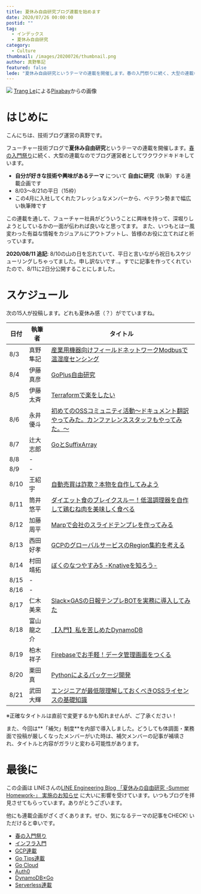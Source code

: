 ```yaml
---
title: 夏休み自由研究ブログ連載を始めます
date: 2020/07/26 00:00:00
postid: ""
tag:
  - インデックス
  - 夏休み自由研究
category:
  - Culture
thumbnail: /images/20200726/thumbnail.png
author: 真野隼記
featured: false
lede: "夏休み自由研究というテーマの連載を開催します。春の入門祭りに続く、大型の連載なのでブログ運営者としてワクワクドキドキしています。"
---
```

<img src="/images/20200726/beach-3121393_1280.png" loading="lazy">
<a href="https://pixabay.com/ja/users/lethutrang101-6596164/?utm_source=link-attribution&amp;utm_medium=referral&amp;utm_campaign=image&amp;utm_content=3121393">Trang Le</a>による<a href="https://pixabay.com/ja/?utm_source=link-attribution&amp;utm_medium=referral&amp;utm_campaign=image&amp;utm_content=3121393">Pixabay</a>からの画像

# はじめに

こんにちは、技術ブログ運営の真野です。

フューチャー技術ブログで**夏休み自由研究**というテーマの連載を開催します。[春の入門祭り](/articles/20200529/)に続く、大型の連載なのでブログ運営者としてワクワクドキドキしています。

* **自分が好きな技術や興味があるテーマ** について **自由に研究**（執筆）する連載企画です
* 8/03～8/21の平日（15枠）
* この4月に入社してくれたフレッシュなメンバーから、ベテラン勢まで幅広い執筆陣です

この連載を通して、フューチャー社員がどういうことに興味を持って、深堀りしようとしているかの一面が伝われば良いなと思ってます。
また、いつもとは一風変わった有益な情報をカジュアルにアウトプットし、皆様のお役に立てればと祈っています。


**2020/08/11 追記**: 8/10の山の日を忘れていて、平日と言いながら祝日もスケジューリングしちゃってました。申し訳ないです..。すでに記事を作ってくれていたので、8/11に2日分公開することにしました。

# スケジュール

次の15人が投稿します。どれも夏休み感（？）がでていますね。

| 日付 | 執筆者      | タイトル                                                              |
|------|-------------|-----------------------------------------------------------------------|
| 8/3  | 真野隼記    | [産業用機器向けフィールドネットワークModbusで温湿度センシング](/articles/20200803/) |
| 8/4  | 伊藤真彦    | [GoPlus自由研究](/articles/20200804/)                                 |
| 8/5  | 伊藤太斉    | [Terraformで楽をしたい](/articles/20200805/)  |
| 8/6  | 永井優斗    | [初めてのOSSコミュニティ活動〜ドキュメント翻訳やってみた。カンファレンススタッフもやってみた。〜](/articles/20200806/) |
| 8/7  | 辻大志郎    | [GoとSuffixArray](/articles/20200807/) |
| 8/8  | -           |                                                                       |
| 8/9  | -           |                                                                       |
| 8/10 | 王紹宇      | [自動売買は詐欺？本物を自作してみよう](/articles/20200810/)            |
| 8/11 | 筒井悠平    | [ダイエット食のブレイクスルー！低温調理器を自作して鶏むね肉を美味しく食べる](/articles/20200811/)  |
| 8/12 | 加藤周平    | [Marpで会社のスライドテンプレを作ってみる](/articles/20200812/)  |
| 8/13 | 西田好孝    | [GCPのグローバルサービスのRegion集約を考える](/articles/20200813/)  |
| 8/14 | 村田靖拓    | [ぼくのなつやすみ5 -Knativeを知ろう-](/articles/20200814/)          |
| 8/15 | -           |                                                                       |
| 8/16 | -           |                                                                       |
| 8/17 | 仁木美来    | [Slack×GASの日報テンプレBOTを実務に導入してみた](/articles/20200817/)       |
| 8/18 | 富山龍之介 | [【入門】私を苦しめたDynamoDB](/articles/20200818/)                              |
| 8/19 | 柏木祥子    | [Firebaseでお手軽！データ管理画面をつくる](/articles/20200819/)                                  |
| 8/20 | 栗田真      | [Pythonによるパッケージ開発](/articles/20200820/)                                  |
| 8/21 | 武田大輝    | [エンジニアが最低限理解しておくべきOSSライセンスの基礎知識](/articles/20200821/) |

※正確なタイトルは直前で変更するかも知れませんが、ご了承ください！

また、今回は**「補欠」制度**を内部で導入しました。どうしても体調面・業務面で投稿が厳しくなったメンバーがいた時は、補欠メンバーの記事が補填され、タイトルと内容がガラリと変わる可能性があります。



# 最後に

この企画は LINEさんの[LINE Engineering Blog 「夏休みの自由研究 -Summer Homework-」 実施のお知らせ](https://engineering.linecorp.com/ja/blog/line-engineering-blog-freedom-study-summer-vacation-homework/) に大いに影響を受けています。いつもブログを拝見させてもらっています。ありがとうございます。

他にも連載企画がざくざくあります。ぜひ、気になるテーマの記事をCHECK! いただけると幸いです。

* [春の入門祭り](/articles/20200529/)
* [インフラ入門](/tags/%E3%82%A4%E3%83%B3%E3%83%95%E3%83%A9%E5%85%A5%E9%96%80/)
* [GCP連載](/articles/20200202/)
* [Go Tips連載](/tags/GoTips%E9%80%A3%E8%BC%89/)
* [Go Cloud](/tags/GoCDK/)
* [Auth0](/tags/Auth0/)
* [DynamoDB×Go](/tags/DynamoDB%C3%97Go/)
* [Serverless連載](/articles/20200322/)


